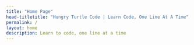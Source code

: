 ```yaml
---
title: "Home Page"
head-titletitle: "Hungry Turtle Code | Learn Code, One Line At A Time" 
permalink: /
layout: home
description: Learn to code, one line at a time
---
```

<!-- fulltitle: This overrides the default page title, which is "{{page.tite}} | {{site.title}}" -->
<!-- excerpt: If this isn't set, it'll pull your {{site.tagline}} for meta description-->
